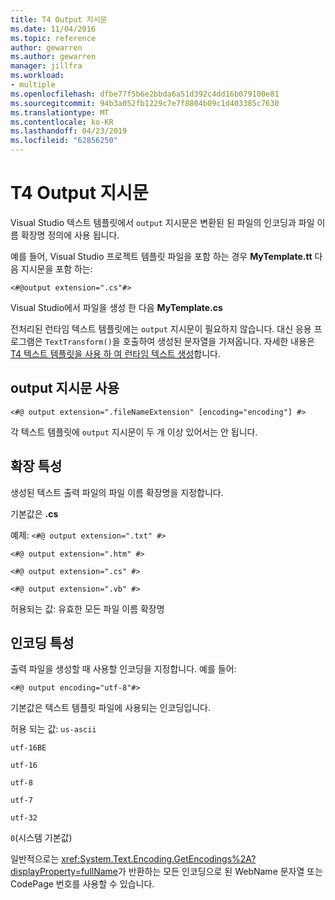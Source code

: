 ```yaml
---
title: T4 Output 지시문
ms.date: 11/04/2016
ms.topic: reference
author: gewarren
ms.author: gewarren
manager: jillfra
ms.workload:
- multiple
ms.openlocfilehash: dfbe77f5b6e2bbda6a51d392c4dd16b079100e81
ms.sourcegitcommit: 94b3a052fb1229c7e7f8804b09c1d403385c7630
ms.translationtype: MT
ms.contentlocale: ko-KR
ms.lasthandoff: 04/23/2019
ms.locfileid: "62856250"
---
```

# <a name="t4-output-directive"></a>T4 Output 지시문

Visual Studio 텍스트 템플릿에서 `output` 지시문은 변환된 된 파일의 인코딩과 파일 이름 확장명 정의에 사용 됩니다.

 예를 들어, Visual Studio 프로젝트 템플릿 파일을 포함 하는 경우 **MyTemplate.tt** 다음 지시문을 포함 하는:

 `<#@output extension=".cs"#>`

 Visual Studio에서 파일을 생성 한 다음 **MyTemplate.cs**

 전처리된 런타임 텍스트 템플릿에는 `output` 지시문이 필요하지 않습니다. 대신 응용 프로그램은 `TextTransform()`을 호출하여 생성된 문자열을 가져옵니다. 자세한 내용은 [T4 텍스트 템플릿을 사용 하 여 런타임 텍스트 생성](../modeling/run-time-text-generation-with-t4-text-templates.md)합니다.

## <a name="using-the-output-directive"></a>output 지시문 사용

```
<#@ output extension=".fileNameExtension" [encoding="encoding"] #>
```

 각 텍스트 템플릿에 `output` 지시문이 두 개 이상 있어서는 안 됩니다.

## <a name="extension-attribute"></a>확장 특성
 생성된 텍스트 출력 파일의 파일 이름 확장명을 지정합니다.

 기본값은 **.cs**

 예제: `<#@ output extension=".txt" #>`

 `<#@ output extension=".htm" #>`

 `<#@ output extension=".cs" #>`

 `<#@ output extension=".vb" #>`

 허용되는 값: 유효한 모든 파일 이름 확장명

## <a name="encoding-attribute"></a>인코딩 특성
 출력 파일을 생성할 때 사용할 인코딩을 지정합니다. 예를 들어:

 `<#@ output encoding="utf-8"#>`

 기본값은 텍스트 템플릿 파일에 사용되는 인코딩입니다.

 허용 되는 값: `us-ascii`

 `utf-16BE`

 `utf-16`

 `utf-8`

 `utf-7`

 `utf-32`

 `0`(시스템 기본값)

 일반적으로는 <xref:System.Text.Encoding.GetEncodings%2A?displayProperty=fullName>가 반환하는 모든 인코딩으로 된 WebName 문자열 또는 CodePage 번호를 사용할 수 있습니다.